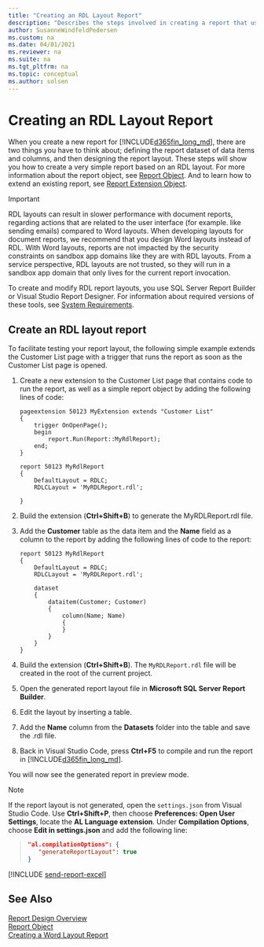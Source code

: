 ```yaml
---
title: "Creating an RDL Layout Report"
description: "Describes the steps involved in creating a report that uses an RDL layout."
author: SusanneWindfeldPedersen
ms.custom: na
ms.date: 04/01/2021
ms.reviewer: na
ms.suite: na
ms.tgt_pltfrm: na
ms.topic: conceptual
ms.author: solsen
---
```

 
# Creating an RDL Layout Report

When you create a new report for [!INCLUDE[d365fin_long_md](includes/d365fin_long_md.md)], there are two things you have to think about; defining the report dataset of data items and columns, and then designing the report layout. These steps will show you how to create a very simple report based on an RDL layout. For more information about the report object, see [Report Object](devenv-report-object.md). And to learn how to extend an existing report, see [Report Extension Object](devenv-report-ext-object.md). 

> [!IMPORTANT]  
> RDL layouts can result in slower performance with document reports, regarding actions that are related to the user interface (for example. like sending emails) compared to Word layouts. When developing layouts for document reports, we recommend that you design Word layouts instead of RDL. With Word layouts, reports are not impacted by the security constraints on sandbox app domains like they are with RDL layouts. From a service perspective, RDL layouts are not trusted, so they will run in a sandbox app domain that only lives for the current report invocation.

To create and modify RDL report layouts, you use SQL Server Report Builder or Visual Studio Report Designer. For information about required versions of these tools, see [System Requirements](../deployment/system-requirement-business-central.md).

## Create an RDL layout report

To facilitate testing your report layout, the following simple example extends the Customer List page with a trigger that runs the report as soon as the Customer List page is opened.

1. Create a new extension to the Customer List page that contains code to run the report, as well as a simple report object by adding the following lines of code:

    ```AL
    pageextension 50123 MyExtension extends "Customer List"
    {
        trigger OnOpenPage();
        begin
            report.Run(Report::MyRdlReport);
        end;
    }

    report 50123 MyRdlReport
    {
        DefaultLayout = RDLC;
        RDLCLayout = 'MyRDLReport.rdl';

    }
    ```

2. Build the extension (**Ctrl+Shift+B**) to generate the MyRDLReport.rdl file.
3. Add the **Customer** table as the data item and the **Name** field as a column to the report by adding the following lines of code to the report:  

    ```AL
    report 50123 MyRdlReport
    {
        DefaultLayout = RDLC;
        RDLCLayout = 'MyRDLReport.rdl';
    
        dataset
        {
            dataitem(Customer; Customer)
            {
                column(Name; Name)
                {
                }
            }
        }   
    }
    ```

4. Build the extension (**Ctrl+Shift+B**). The `MyRDLReport.rdl` file will be created in the root of the current project. 
5. Open the generated report layout file in **Microsoft SQL Server Report Builder**.
6. Edit the layout by inserting a table. 
7. Add the **Name** column from the **Datasets** folder into the table and save the .rdl file.
8. Back in Visual Studio Code, press **Ctrl+F5** to compile and run the report in [!INCLUDE[d365fin_long_md](includes/d365fin_long_md.md)].  

You will now see the generated report in preview mode.

> [!NOTE]  
> If the report layout is not generated, open the `settings.json` from Visual Studio Code. Use **Ctrl+Shift+P**, then choose **Preferences: Open User Settings**, locate the **AL Language extension**. Under **Compilation Options**, choose **Edit in settings.json** and add the following line:
  
>```json
>"al.compilationOptions": {
>    "generateReportLayout": true
>}
>```

[!INCLUDE [send-report-excel](includes/send-report-excel.md)]

## See Also

[Report Design Overview](devenv-report-design-overview.md)  
[Report Object](devenv-report-object.md)  
[Creating a Word Layout Report](devenv-howto-report-layout.md)  
